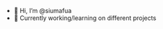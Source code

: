 - 👋 Hi, I’m @siumafua
- 🌱 Currently working/learning on different projects


<!---
siumafua/siumafua is repository for different projects.
--->
